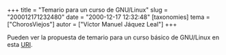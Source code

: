 +++
title = "Temario para un curso de GNU/Linux"
slug = "200012171232480"
date = "2000-12-17 12:32:48"
[taxonomies]
tema = ["ChorosViejos"]
autor = ["Víctor Manuel Jáquez Leal"]
+++

Pueden ver la propuesta de temario para un curso básico de GNU/Linux en
esta [URI](http://red.coral.com.mx/ceyusa/temario2_3/index.html).

